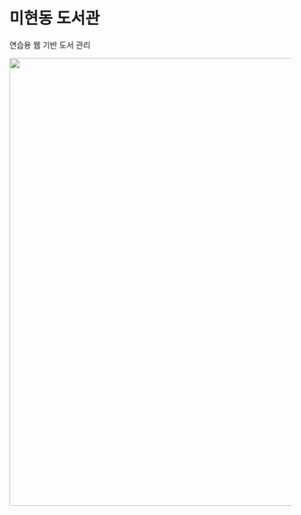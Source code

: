# 미현동 도서관
연습용 웹 기반 도서 관리 

<div>
<img src="https://user-images.githubusercontent.com/53467948/75097254-d22c1000-55eb-11ea-82c8-28fd4e0f5222.jpg" width="800">
</div>
